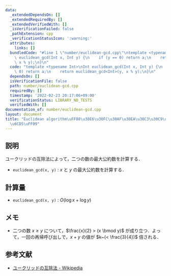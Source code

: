 ```yaml
---
data:
  _extendedDependsOn: []
  _extendedRequiredBy: []
  _extendedVerifiedWith: []
  _isVerificationFailed: false
  _pathExtension: cpp
  _verificationStatusIcon: ':warning:'
  attributes:
    links: []
  bundledCode: "#line 1 \"number/euclidean-gcd.cpp\"\ntemplate <typename Int>\nInt\
    \ euclidean_gcd(Int x, Int y) {\n    if (y == 0) return a;\n    return euclidean_gcd<Int>(y,\
    \ x % y);\n}\n"
  code: "template <typename Int>\nInt euclidean_gcd(Int x, Int y) {\n    if (y ==\
    \ 0) return a;\n    return euclidean_gcd<Int>(y, x % y);\n}\n"
  dependsOn: []
  isVerificationFile: false
  path: number/euclidean-gcd.cpp
  requiredBy: []
  timestamp: '2022-02-23 20:17:06+09:00'
  verificationStatus: LIBRARY_NO_TESTS
  verifiedWith: []
documentation_of: number/euclidean-gcd.cpp
layout: document
title: "Euclidean algorithm\uFF08\u30E6\u30FC\u30AF\u30EA\u30C3\u30C9\u306E\u4E92\u9664\
  \u6CD5\uFF09"
---
```


## 説明

ユークリッドの互除法によって，二つの数の最大公約数を計算する．

* `euclidean_gcd(x, y)` : $x$ と $y$ の最大公約数を計算する．

## 計算量

* `euclidean_gcd(x, y)` : $O(\log x + \log y)$

## メモ

* 二つの数 $x \geq y$ について，$\frac{x}{2} > (x \bmod y)$ が成り立つ．よって，一回の再帰呼び出しで，$x + y$ の値が $k~(< \frac{3}{4})$ 倍される．

## 参考文献

* [ユークリッドの互除法 - Wikipedia](https://w.wiki/4sVj)
